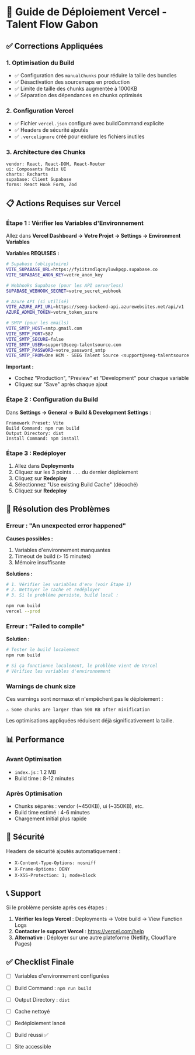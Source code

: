 # 🚀 Guide de Déploiement Vercel - Talent Flow Gabon

## ✅ Corrections Appliquées

### 1. Optimisation du Build
- ✅ Configuration des `manualChunks` pour réduire la taille des bundles
- ✅ Désactivation des sourcemaps en production
- ✅ Limite de taille des chunks augmentée à 1000KB
- ✅ Séparation des dépendances en chunks optimisés

### 2. Configuration Vercel
- ✅ Fichier `vercel.json` configuré avec buildCommand explicite
- ✅ Headers de sécurité ajoutés
- ✅ `.vercelignore` créé pour exclure les fichiers inutiles

### 3. Architecture des Chunks
```
vendor: React, React-DOM, React-Router
ui: Composants Radix UI
charts: Recharts
supabase: Client Supabase
forms: React Hook Form, Zod
```

## 📋 Actions Requises sur Vercel

### Étape 1 : Vérifier les Variables d'Environnement

Allez dans **Vercel Dashboard → Votre Projet → Settings → Environment Variables**

**Variables REQUISES :**

```bash
# Supabase (obligatoire)
VITE_SUPABASE_URL=https://fyiitzndlqcnyluwkpqp.supabase.co
VITE_SUPABASE_ANON_KEY=votre_anon_key

# Webhooks Supabase (pour les API serverless)
SUPABASE_WEBHOOK_SECRET=votre_secret_webhook

# Azure API (si utilisé)
VITE_AZURE_API_URL=https://seeg-backend-api.azurewebsites.net/api/v1
AZURE_ADMIN_TOKEN=votre_token_azure

# SMTP (pour les emails)
VITE_SMTP_HOST=smtp.gmail.com
VITE_SMTP_PORT=587
VITE_SMTP_SECURE=false
VITE_SMTP_USER=support@seeg-talentsource.com
VITE_SMTP_PASSWORD=votre_password_smtp
VITE_SMTP_FROM=One HCM - SEEG Talent Source <support@seeg-talentsource.com>
```

**Important :** 
- Cochez "Production", "Preview" et "Development" pour chaque variable
- Cliquez sur "Save" après chaque ajout

### Étape 2 : Configuration du Build

Dans **Settings → General → Build & Development Settings** :

```
Framework Preset: Vite
Build Command: npm run build
Output Directory: dist
Install Command: npm install
```

### Étape 3 : Redéployer

1. Allez dans **Deployments**
2. Cliquez sur les 3 points `...` du dernier déploiement
3. Cliquez sur **Redeploy**
4. Sélectionnez "Use existing Build Cache" (décoché)
5. Cliquez sur **Redeploy**

## 🔧 Résolution des Problèmes

### Erreur : "An unexpected error happened"

**Causes possibles :**
1. Variables d'environnement manquantes
2. Timeout de build (> 15 minutes)
3. Mémoire insuffisante

**Solutions :**
```bash
# 1. Vérifier les variables d'env (voir Étape 1)
# 2. Nettoyer le cache et redéployer
# 3. Si le problème persiste, build local :

npm run build
vercel --prod
```

### Erreur : "Failed to compile"

**Solution :**
```bash
# Tester le build localement
npm run build

# Si ça fonctionne localement, le problème vient de Vercel
# Vérifiez les variables d'environnement
```

### Warnings de chunk size

Ces warnings sont normaux et n'empêchent pas le déploiement :
```
⚠️ Some chunks are larger than 500 KB after minification
```

Les optimisations appliquées réduisent déjà significativement la taille.

## 📊 Performance

### Avant Optimisation
- `index.js` : 1.2 MB
- Build time : 8-12 minutes

### Après Optimisation
- Chunks séparés : vendor (~450KB), ui (~350KB), etc.
- Build time estimé : 4-6 minutes
- Chargement initial plus rapide

## 🔐 Sécurité

Headers de sécurité ajoutés automatiquement :
- `X-Content-Type-Options: nosniff`
- `X-Frame-Options: DENY`
- `X-XSS-Protection: 1; mode=block`

## 📞 Support

Si le problème persiste après ces étapes :

1. **Vérifier les logs Vercel** : Deployments → Votre build → View Function Logs
2. **Contacter le support Vercel** : https://vercel.com/help
3. **Alternative** : Déployer sur une autre plateforme (Netlify, Cloudflare Pages)

## ✅ Checklist Finale

- [ ] Variables d'environnement configurées
- [ ] Build Command : `npm run build`
- [ ] Output Directory : `dist`
- [ ] Cache nettoyé
- [ ] Redéploiement lancé
- [ ] Build réussi ✅
- [ ] Site accessible

